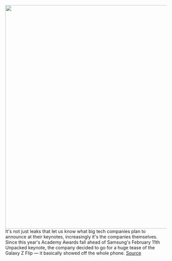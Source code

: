 <img src='https://cdn.vox-cdn.com/thumbor/-mbrj1rRej2MJjjRx9ORMMW6FVo=/0x0:1280x720/1200x800/filters:focal(538x258:742x462)/cdn.vox-cdn.com/uploads/chorus_image/image/66281797/galaxy_z_flip.0.png' width='700px' /><br/>
It's not just leaks that let us know what big tech companies plan to announce at their keynotes, increasingly it's the companies themselves. Since this year's Academy Awards fall ahead of Samsung's February 11th Unpacked keynote, the company decided to go for a huge tease of the Galaxy Z Flip — it basically showed off the whole phone.
<a href='https://www.theverge.com/2020/2/9/21130777/samsung-oscars-galaxy-z-flip-ad-commercial-tease-2020'> Source <a/>